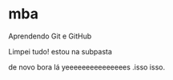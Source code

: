 # mba

Aprendendo Git e GitHub

Limpei tudo!
estou na subpasta

de novo
bora lá
yeeeeeeeeeeeeeees
.isso
isso.

